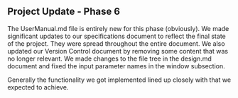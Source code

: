 ## Project Update - Phase 6

The UserManual.md file is entirely new for this phase (obviously).
We made significant updates to our specifications document to reflect the final state of the project. They were spread throughout the entire document. 
We also updated our Version Control document by removing some content that was no longer relevant. 
We made changes to the file tree in the design.md document and fixed the input parameter names in the window subsection.

Generally the functionality we got implemented lined up closely with that we expected to achieve.